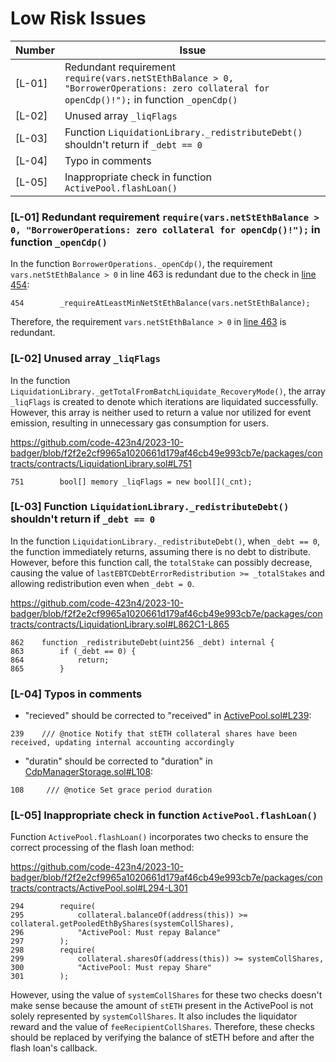 #  Low Risk Issues

| Number | Issue |
|--------|--------|
|[L-01]| Redundant requirement `require(vars.netStEthBalance > 0, "BorrowerOperations: zero collateral for openCdp()!");` in function `_openCdp()` |
|[L-02]| Unused array `_liqFlags`  |
|[L-03]| Function `LiquidationLibrary._redistributeDebt()` shouldn't return if `_debt == 0`  |
|[L-04]| Typo in comments  |
|[L-05]| Inappropriate check in function `ActivePool.flashLoan()`  |

### [L-01] Redundant requirement `require(vars.netStEthBalance > 0, "BorrowerOperations: zero collateral for openCdp()!");` in function `_openCdp()`

In the function `BorrowerOperations._openCdp()`, the requirement `vars.netStEthBalance > 0` in line 463 is redundant due to the check in [line 454](https://github.com/code-423n4/2023-10-badger/blob/f2f2e2cf9965a1020661d179af46cb49e993cb7e/packages/contracts/contracts/BorrowerOperations.sol#L454):

```solidity
454        _requireAtLeastMinNetStEthBalance(vars.netStEthBalance);
```

Therefore, the requirement `vars.netStEthBalance > 0` in [line 463](https://github.com/code-423n4/2023-10-badger/blob/f2f2e2cf9965a1020661d179af46cb49e993cb7e/packages/contracts/contracts/BorrowerOperations.sol#L463C17-L463C37) is redundant.

### [L-02] Unused array `_liqFlags`

In the function `LiquidationLibrary._getTotalFromBatchLiquidate_RecoveryMode()`, the array `_liqFlags` is created to denote which iterations are liquidated successfully. However, this array is neither used to return a value nor utilized for event emission, resulting in unnecessary gas consumption for users.

https://github.com/code-423n4/2023-10-badger/blob/f2f2e2cf9965a1020661d179af46cb49e993cb7e/packages/contracts/contracts/LiquidationLibrary.sol#L751
```solidity
751        bool[] memory _liqFlags = new bool[](_cnt);
```

### [L-03] Function `LiquidationLibrary._redistributeDebt()` shouldn't return if `_debt == 0`

In the function `LiquidationLibrary._redistributeDebt()`, when `_debt == 0`, the function immediately returns, assuming there is no debt to distribute. However, before this function call, the `totalStake` can possibly decrease, causing the value of `lastEBTCDebtErrorRedistribution >= _totalStakes` and allowing redistribution even when `_debt = 0`.

https://github.com/code-423n4/2023-10-badger/blob/f2f2e2cf9965a1020661d179af46cb49e993cb7e/packages/contracts/contracts/LiquidationLibrary.sol#L862C1-L865
```solidity
862    function _redistributeDebt(uint256 _debt) internal {
863        if (_debt == 0) {
864            return;
865        }
```

### [L-04] Typos in comments

* "recieved" should be corrected to "received" in [ActivePool.sol#L239](https://github.com/code-423n4/2023-10-badger/blob/f2f2e2cf9965a1020661d179af46cb49e993cb7e/packages/contracts/contracts/ActivePool.sol#L239):

```solidity
239    /// @notice Notify that stETH collateral shares have been received, updating internal accounting accordingly
```

* "duratin" should be corrected to "duration" in [CdpManagerStorage.sol#L108](https://github.com/code-423n4/2023-10-badger/blob/f2f2e2cf9965a1020661d179af46cb49e993cb7e/packages/contracts/contracts/CdpManagerStorage.sol#L108):

```solidity
108     /// @notice Set grace period duration
```

### [L-05] Inappropriate check in function `ActivePool.flashLoan()`

Function `ActivePool.flashLoan()` incorporates two checks to ensure the correct processing of the flash loan method:

https://github.com/code-423n4/2023-10-badger/blob/f2f2e2cf9965a1020661d179af46cb49e993cb7e/packages/contracts/contracts/ActivePool.sol#L294-L301

```solidity
294        require(
295            collateral.balanceOf(address(this)) >= collateral.getPooledEthByShares(systemCollShares),
296            "ActivePool: Must repay Balance"
297        );
298        require(
299            collateral.sharesOf(address(this)) >= systemCollShares,
300            "ActivePool: Must repay Share"
301        );
```

However, using the value of `systemCollShares` for these two checks doesn't make sense because the amount of `stETH` present in the ActivePool is not solely represented by `systemCollShares`. It also includes the liquidator reward and the value of `feeRecipientCollShares`. Therefore, these checks should be replaced by verifying the balance of stETH before and after the flash loan's callback. 